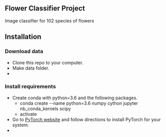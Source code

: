 Flower Classifier Project
------------------------------

Image classifier for 102 species of flowers 

Installation
--------------------

### Download data

* Clone this repo to your computer.
* Make data folder.
* 
### Install requirements

* Create conda with python=3.6 and the following packages. 
    * conda create --name <env> python=3.6 numpy cython jupyter nb_conda_kernels scipy
    * activate <env>
* Go to [PyTorch website](https://pytorch.org/) and follow directions to install PyTorch for your system.
* 
